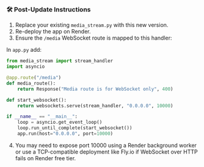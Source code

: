 ### 🛠️ Post-Update Instructions

1. Replace your existing `media_stream.py` with this new version.
2. Re-deploy the app on Render.
3. Ensure the `/media` WebSocket route is mapped to this handler:

In `app.py` add:

```python
from media_stream import stream_handler
import asyncio

@app.route("/media")
def media_route():
    return Response("Media route is for WebSocket only", 400)

def start_websocket():
    return websockets.serve(stream_handler, "0.0.0.0", 10000)

if __name__ == "__main__":
    loop = asyncio.get_event_loop()
    loop.run_until_complete(start_websocket())
    app.run(host="0.0.0.0", port=10000)
```

4. You may need to expose port 10000 using a Render background worker or use a TCP-compatible deployment like Fly.io if WebSocket over HTTP fails on Render free tier.
